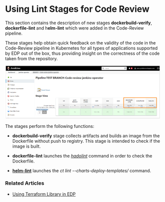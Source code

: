 # Using Lint Stages for Code Review

This section contains the description of new stages **dockerbuild-verify**, **dockerfile-lint** and h**elm-lint** which were added in the Code-Review pipeline.

These stages help obtain quick feedback on the validity of the code in the Code-Review pipeline in Kubernetes for all types of applications supported by EDP out of the box, thus providing insight on the correctness of the code taken from the repository.

  ![add-app3](../readme-resource/stages1.png "add-app3_2")
  
  The stages perform the following functions:
 
 - **dockerbuild-verify** stage collects artifacts and builds an image from the Dockerfile without push to registry. This stage is intended to check if the image is built.
  
 - **dockerfile-lint** launches the [_hadolint_](https://github.com/hadolint/hadolint) command in order to check the Dockerfile.
 
 - [**helm-lint**](https://github.com/helm/chart-testing#chart-testing) launches the _ct lint --charts-deploy-templates/_ command.


### Related Articles

* [Using Terraform Library in EDP](../documentation/terraform_stages.md)
